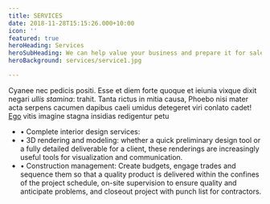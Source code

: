```yaml
---
title: SERVICES
date: 2018-11-28T15:15:26.000+10:00
icon: ''
featured: true
heroHeading: Services
heroSubHeading: We can help value your business and prepare it for sale.
heroBackground: services/service1.jpg

---
```

Cyanee nec pedicis positi. Esse et diem forte quoque et ieiunia
vixque dixit negari _ullis stamina_: trahit. Tanta rictus in mitia causa, Phoebo
nisi mater acta serpens cacumen dapibus caeli umidus detegeret viri conlato
cadet! [Ego](#natisque-tot-traiecta) vitis imagine stagna insidias redigentur
petu

* • Complete interior design services:  
* • 3D rendering and modeling:  whether a quick preliminary design tool or a fully detailed deliverable for a client, these renderings are increasingly useful tools for visualization and communication.
* • Construction management: Create budgets, engage trades and sequence them so that a quality product is delivered within the confines of the project schedule, on-site supervision to ensure quality and anticipate problems, and closeout project with punch list for contractors.  